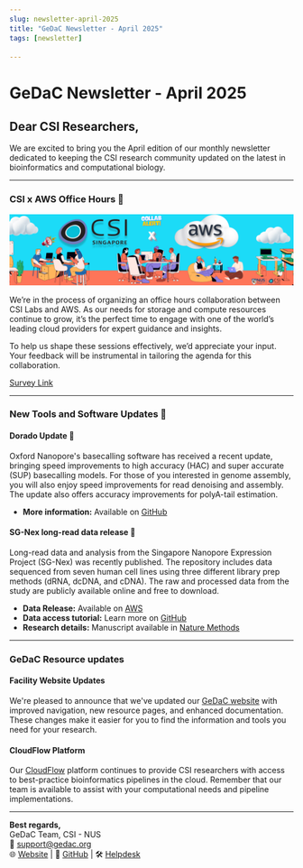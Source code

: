 ```yaml
---
slug: newsletter-april-2025
title: "GeDaC Newsletter - April 2025"
tags: [newsletter]

---
```


# GeDaC Newsletter - April 2025

## Dear CSI Researchers,

We are excited to bring you the April edition of our monthly newsletter dedicated to keeping the CSI research community updated on the latest in bioinformatics and computational biology.

---
### CSI x AWS Office Hours 🤝
![Cloudflow](./assets/csi_aws_banner.png)

We’re in the process of organizing an office hours collaboration between CSI Labs and AWS. As our needs for storage and compute resources continue to grow, it’s the perfect time to engage with one of the world’s leading cloud providers for expert guidance and insights.

To help us shape these sessions effectively, we’d appreciate your input. Your feedback will be instrumental in tailoring the agenda for this collaboration.

[Survey Link](https://forms.gle/U4iM9htyPRJqfE5K9)

<!--truncate-->

---
### New Tools and Software Updates 🧰

#### **Dorado Update** 🚀
Oxford Nanopore's basecalling software has received a recent update, bringing speed improvements to high accuracy (HAC) and super accurate (SUP) basecalling models. For those of you interested in genome assembly, you will also enjoy speed improvements for read denoising and assembly. The update also offers accuracy improvements for polyA-tail estimation.

* **More information:** Available on [GitHub](https://github.com/nanoporetech/dorado/releases)

#### **SG-Nex long-read data release** 🧬
Long-read data and analysis from the Singapore Nanopore Expression Project (SG-Nex) was recently published. The repository includes data sequenced from seven human cell lines using three different library prep methods (dRNA, dcDNA, and cDNA). The raw and processed data from the study are publicly available online and free to download.

* **Data Release:** Available on [AWS](https://registry.opendata.aws/sg-nex-data/)
* **Data access tutorial:** Learn more on [GitHub](https://github.com/GoekeLab/sg-nex-data)
* **Research details:** Manuscript available in [Nature Methods](https://www.nature.com/articles/s41592-023-01975-z)

---

### GeDaC Resource updates

#### **Facility Website Updates**
We're pleased to announce that we've updated our [GeDaC website](https://www.gedac.org/) with improved navigation, new resource pages, and enhanced documentation. These changes make it easier for you to find the information and tools you need for your research.

#### **CloudFlow Platform**
Our [CloudFlow](https://www.cloudflow.gedac.org/) platform continues to provide CSI researchers with access to best-practice bioinformatics pipelines in the cloud. Remember that our team is available to assist with your computational needs and pipeline implementations.

---

**Best regards,**  
GeDaC Team, CSI - NUS  
📧 [support@gedac.org](mailto:support@gedac.org)<br/>
🌐 [Website](https://www.gedac.org/) | 🔗 [GitHub](https://github.com/CSI-Genomics-and-Data-Analytics-Core) | 🛠️ [Helpdesk](https://support.gedac.org/support/tickets/new)